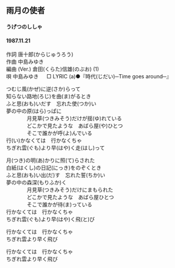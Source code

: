 ## 雨月の使者
#### うげつのししゃ
#### 1987.11.21

作詞       唐十郎(からじゅうろう)  
作曲       中島みゆき  
編曲 (Ver.) 倉田(くらた)信雄(のぶお) (1)  
唄       中島みゆき  　
□ LYRIC (a)●『時代(じだい)─Time goes around─』　　
  
  
  
つむじ風(かぜ)に逆(さか)らって  
知らない路地(ろじ)を曲(ま)がるとき  
ふと思(おも)いだす　忘れた使(つか)い  
夢の中の原(はら)っぱに  
　　　　月見草(つきみそう)だけが揺(ゆ)れている  
　　　　どこかで見たような　あばら屋(や)ひとつ  
　　　　そこで誰かが呼(よ)んでいる  
行(い)かなくては　行かなくちゃ  
ちぎれ雲(ぐも)より早(はや)く走(はし)って  
  
  
月(つき)の明(あ)かりに照(て)らされた  
白紙(はくし)の日記(にっき)をのぞくとき  
ふと思(おも)い出(だ)す　忘れた誓(ちか)い  
夢の中の森深(もりふか)く  
　　　　月見草(つきみそう)だけにまもられた  
　　　　どこかで見たような　あばら屋ひとつ  
　　　　そこで誰かが待(ま)っている  
行かなくては　行かなくちゃ  
ちぎれ雲(ぐも)より早(はや)く飛(と)び  
  
行かなくては　行かなくちゃ  
ちぎれ雲より早く飛び  
  
行かなくては　行かなくちゃ  
ちぎれ雲より早く飛び  
